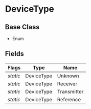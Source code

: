 # DeviceType
## Base Class
- Enum
## Fields
Flags|Type|Name
-|-|-
*static*|DeviceType|Unknown
*static*|DeviceType|Receiver
*static*|DeviceType|Transmitter
*static*|DeviceType|Reference
